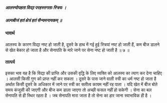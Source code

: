 ##### आलस्योपहता विद्या परहस्तगताः स्त्रियः ।
##### अल्पबीजं हतं क्षेत्रं हतं सैन्यमनायकम् ॥

#### भावार्थ

आलस्य के कारण विद्या नष्ट हो जाती है, दूसरे के हाथ में गई हुई स्त्रियां नष्ट हो जाती हैं, कम बीज डालने से खेत बेकार हो जाता है और सेनापति के मारे जाने पर सेना नष्ट हो जाती है ॥ ७ ॥

#### तात्पर्य

इसका भाव यह है कि विद्या की प्राप्ति और उसकी वृद्धि के लिए व्यक्ति को आलस्य का त्याग कर देना चाहिए । आलसी किसी गुण को प्राप्त नहीं कर सकता । दूसरे के पास जाने वाली स्त्री का धर्म नष्ट हो जाता है अर्थात किसी दूसरे के अधिकार में जाने पर स्त्री का सतीत्व कायम नहीं रह पाता । यदि खेत में बीज बोते समय कंजूसी की जाएगी और बीज कम डाला जाएगा तो अच्छी फसल नहीं हो सकेगी । सेना का बल सेनापति से ही स्थिर रहता है । जब सेनापति मारा जाता है तो सेना का हार जाना स्वाभाविक ही है ।